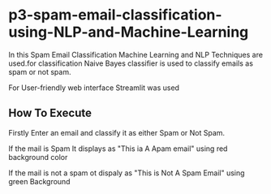 # p3-spam-email-classification-using-NLP-and-Machine-Learning

In this Spam Email Classification Machine Learning and NLP Techniques are used.for classification Naive Bayes classifier is used to classify emails as spam or not spam.

For User-friendly web interface Streamlit was used
<h2>How To Execute</h2>
<p>Firstly Enter an email and classify it as either Spam or Not Spam.</p>
<p>If the mail is Spam It displays as "This ia A Apam email" using red background color</p>
<p>If the mail is not a spam ot dispaly as "This is Not A Spam Email" using green Background</p>

